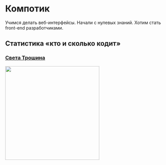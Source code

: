 # Компотик

Учимся делать веб-интерфейсы. Начали с нулевых знаний. Хотим стать front-end разработчиками.


## Статистика «кто и сколько кодит»

### [Света Трошина](http://github.com/svetlana-troshina)

<img src="https://wakatime.com/share/@svetlana/77469ef3-fc3a-4ed9-86da-111f24ef35c1.png" height="300" alt=""/>
